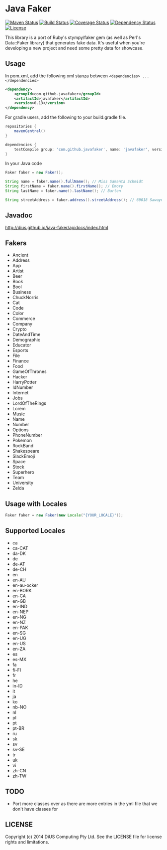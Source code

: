 Java Faker
==========

[![Maven Status](https://maven-badges.herokuapp.com/maven-central/com.github.javafaker/javafaker/badge.svg?style=flat)](http://mvnrepository.com/artifact/com.github.javafaker/javafaker)
[![Build Status](https://travis-ci.org/DiUS/java-faker.svg?branch=master)](https://travis-ci.org/DiUS/java-faker)
[![Coverage Status](https://coveralls.io/repos/DiUS/java-faker/badge.svg)](https://coveralls.io/r/DiUS/java-faker)
[![Dependency Status](https://www.versioneye.com/user/projects/572c2f11a0ca35004baf861a/badge.svg?style=flat)](https://www.versioneye.com/user/projects/572c2f11a0ca35004baf861a)
[![License](http://img.shields.io/:license-apache-brightgreen.svg)](http://www.apache.org/licenses/LICENSE-2.0.html)

This library is a port of Ruby's stympy/faker gem (as well as Perl's Data::Faker library) that generates fake data.
It's useful when you're developing a new project and need some pretty data for showcase.

Usage
-----
In pom.xml, add the following xml stanza between `<dependencies> ... </dependencies>`

```xml
<dependency>
    <groupId>com.github.javafaker</groupId>
    <artifactId>javafaker</artifactId>
    <version>0.13</version>
</dependency>
```

For gradle users, add the following to your build.gradle file.

```groovy
repositories {
    mavenCentral()
}

dependencies {
    testCompile group: 'com.github.javafaker', name: 'javafaker', version: '0.13'
}

```

In your Java code

```java
Faker faker = new Faker();

String name = faker.name().fullName(); // Miss Samanta Schmidt
String firstName = faker.name().firstName(); // Emory
String lastName = faker.name().lastName(); // Barton

String streetAddress = faker.address().streetAddress(); // 60018 Sawayn Brooks Suite 449
```

Javadoc
-----
http://dius.github.io/java-faker/apidocs/index.html


Fakers
-----
* Ancient
* Address
* App
* Artist
* Beer
* Book
* Bool
* Business
* ChuckNorris
* Cat
* Code
* Color
* Commerce
* Company
* Crypto
* DateAndTime
* Demographic
* Educator
* Esports
* File
* Finance
* Food
* GameOfThrones
* Hacker
* HarryPotter
* IdNumber
* Internet
* Jobs
* LordOfTheRings
* Lorem
* Music
* Name
* Number
* Options
* PhoneNumber
* Pokemon
* RockBand
* Shakespeare
* SlackEmoji
* Space
* Stock
* Superhero
* Team
* University
* Zelda

Usage with Locales
-----

```java
Faker faker = new Faker(new Locale("{YOUR_LOCALE}"));
```

Supported Locales
-----
* ca
* ca-CAT
* da-DK
* de
* de-AT
* de-CH
* en
* en-AU
* en-au-ocker
* en-BORK
* en-CA
* en-GB
* en-IND
* en-NEP
* en-NG
* en-NZ
* en-PAK
* en-SG
* en-UG
* en-US
* en-ZA
* es
* es-MX
* fa
* fi-FI
* fr
* he
* in-ID
* it
* ja
* ko
* nb-NO
* nl
* pl
* pt
* pt-BR
* ru
* sk
* sv
* sv-SE
* tr
* uk
* vi
* zh-CN
* zh-TW

TODO
----
- Port more classes over as there are more entries in the yml file that we don't have classes for

LICENSE
-------
Copyright (c) 2014 DiUS Computing Pty Ltd. See the LICENSE file for license rights and limitations.
